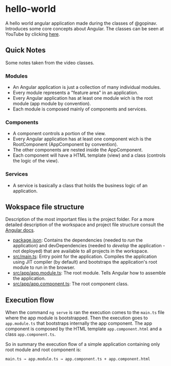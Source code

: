 # hello-world

A hello world angular application made during the classes of @gopinav. Introduces some core concepts about Angular.
The classes can be seen at YouTube by clicking [here](https://www.youtube.com/playlist?list=PLC3y8-rFHvwhBRAgFinJR8KHIrCdTkZcZ).

## Quick Notes

Some notes taken from the video classes.

### Modules

* An Angular application is just a collection of many individual modules.
* Every module represents a "feature area" in an application.
* Every Angular application has at least one module wich is the root module (app module by convention).
* Each module is composed mainly of components and services.

### Components

* A component controls a portion of the view.
* Every Angular application has at least one component wich is the RootComponent (AppComponent by convention).
* The other components are nested inside the AppComponent.
* Each component will have a HTML template (view) and a class (controls the logic of the view).

### Services

* A service is basically a class that holds the business logic of an application.

## Wokspace file structure

Description of the most important files is the project folder.
For a more detailed description of the workspace and project file structure consult the [Angular docs](https://angular.io/guide/file-structure).

* [package.json](): Contains the dependencies (needed to *run* the application) and devDependencies (needed to *develop* the application - not deployed) that are available to all projects in the workspace.
* [src/main.ts](): Entry point for the application. Compiles the application using JIT compiler (by default) and bootstraps the application's root module to run in the browser.
* [src/app/app.module.ts](): The root module. Tells Angular how to assemble the application.
* [src/app/app.component.ts](): The root component class.

## Execution flow

When the command `ng serve` is ran the execution comes to the `main.ts` file where the app module is bootstrapped. Then the execution goes to `app.module.ts` that bootstraps internally the app component. The app component is composed by the HTML template `app.component.html` and a class `app.component.ts`.

So in summary the execution flow of a simple application containing only root module and root component is:

```main.ts → app.module.ts → app.component.ts + app.component.html```
